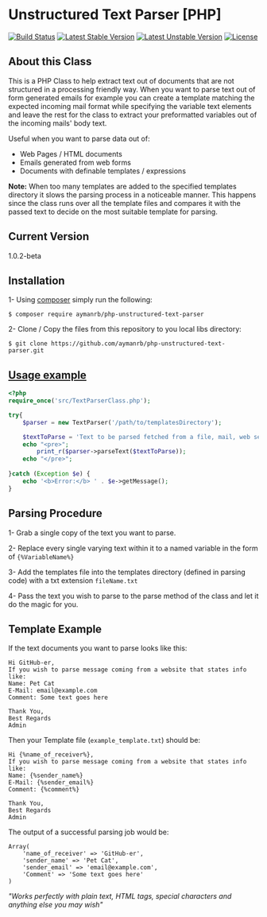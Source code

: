 Unstructured Text Parser [PHP]
===========================================
[![Build Status](https://travis-ci.org/aymanrb/php-unstructured-text-parser.svg?branch=master)](https://travis-ci.org/aymanrb/php-unstructured-text-parser)
[![Latest Stable Version](https://poser.pugx.org/aymanrb/php-unstructured-text-parser/v/stable.svg)](https://packagist.org/packages/aymanrb/php-unstructured-text-parser)
[![Latest Unstable Version](https://poser.pugx.org/aymanrb/php-unstructured-text-parser/v/unstable.svg)](https://packagist.org/packages/aymanrb/php-unstructured-text-parser)
[![License](https://poser.pugx.org/aymanrb/php-unstructured-text-parser/license.svg)](https://packagist.org/packages/aymanrb/php-unstructured-text-parser)


About this Class
----------------------------------
This is a PHP Class to help extract text out of documents that are not structured in a processing friendly way. When you want to parse text out of form generated emails for example you can create a template matching the expected incoming mail format while specifying the variable text elements and leave the rest for the class to extract your preformatted variables out of the incoming mails' body text.

Useful when you want to parse data out of:
* Web Pages / HTML documents
* Emails generated from web forms
* Documents with definable templates / expressions


**Note:** When too many templates are added to the specified templates directory it slows the parsing process in a noticeable manner. This happens since the class runs over all the template files and compares it with the passed text to decide on the most suitable template for parsing.

Current Version
----------
1.0.2-beta


Installation
----------

1- Using [composer](https://getcomposer.org/) simply run the following:

```shell
$ composer require aymanrb/php-unstructured-text-parser
```

2- Clone / Copy the files from this repository to you local libs directory:

```shell
$ git clone https://github.com/aymanrb/php-unstructured-text-parser.git
```



[Usage example](https://github.com/aymanrb/php-unstructured-text-parser/blob/master/Examples/run.php)
----------
```php
<?php
require_once('src/TextParserClass.php');

try{
	$parser = new TextParser('/path/to/templatesDirectory');

	$textToParse = 'Text to be parsed fetched from a file, mail, web service, or even added directly to the a string variable like this';
	echo "<pre>";
		print_r($parser->parseText($textToParse));
	echo "</pre>";
	
}catch (Exception $e) {
    echo '<b>Error:</b> ' . $e->getMessage();
}
```

Parsing Procedure
----------
1- Grab a single copy of the text you want to parse.

2- Replace every single varying text within it to a named variable in the form of ``{%VariableName%}``

3- Add the templates file into the templates directory (defined in parsing code) with a txt extension ``fileName.txt``

4- Pass the text you wish to parse to the parse method of the class and let it do the magic for you.

Template Example
------------------------
If the text documents you want to parse looks like this:

```
Hi GitHub-er,
If you wish to parse message coming from a website that states info like:
Name: Pet Cat
E-Mail: email@example.com
Comment: Some text goes here

Thank You,
Best Regards
Admin
```

Then your Template file (``example_template.txt``) should be:

```
Hi {%name_of_receiver%},
If you wish to parse message coming from a website that states info like:
Name: {%sender_name%}
E-Mail: {%sender_email%}
Comment: {%comment%}

Thank You,
Best Regards
Admin
```

The output of a successful parsing job would be:

```
Array(
	'name_of_receiver' => 'GitHub-er',
    'sender_name' => 'Pet Cat',
    'sender_email' => 'email@example.com',
    'Comment' => 'Some text goes here'
)
```

*"Works perfectly with plain text, HTML tags, special characters and anything else you may wish"*

